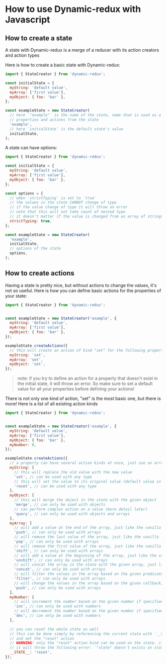 # How to use Dynamic-redux with Javascript

## How to create a state

A state with Dynamic-redux is a merge of a reducer with its action creators and action types

Here is how to create a basic state with Dynamic-redux:

```js
import { StateCreator } from 'dynamic-redux';

const initialState = {
  myString: 'default value',
  myArray: ['first value'],
  myObject: { foo: 'bar' },
};

const exampleState = new StateCreator(
  // here `"example"` is the name of the state, name that is used as a 'namespace' when mapping
  // properties and actions from the state
  'example',
  // here `initialState` is the default state's value
  initialState,
);
```

A state can have options:

```js
import { StateCreator } from 'dynamic-redux';

const initialState = {
  myString: 'default value',
  myArray: ['first value'],
  myObject: { foo: 'bar' },
};

const options = {
  // when `strictTyping` is set to `true`
  // the values in the state CANNOT change of type
  // if the value change of type it will throw an error
  // note that this will not take count of nested type
  // it doesn't matter if the value is changed from an array of strings to an array of numbers
  strictTyping: true,
};

const exampleState = new StateCreator(
  'example',
  initialState,
  // options of the state
  options,
);
```

## How to create actions

Having a state is pretty nice, but without actions to change the values, it's not so useful.
Here is how you can define basic actions for the properties of your state:

```js
import { StateCreator } from 'dynamic-redux';


const exampleState = new StateCreator('example', {
  myString: 'default value',
  myArray: ['first value'],
  myObject: { foo: 'bar' },
});

exampleState.createActions({
  // this will create an action of kind "set" for the following properties
  myString: 'set',
  myArray: 'set',
  myObject: 'set',
});
```

> note: if you try to define an action for a property that doesn't exist in the initial state, it will throw an error. So make sure to set a default value for all your properties before defining your actions!

There is not only one kind of action, "set" is the most basic one, but there is more!
Here is a list of all existing action kinds
```js
import { StateCreator } from 'dynamic-redux';


const exampleState = new StateCreator('example', {
  myString: 'default value',
  myArray: ['first value'],
  myObject: { foo: 'bar' },
  myNumber: 0,
});

exampleState.createActions({
  // a property can have several action kinds at once, just use an array for that
  myString: [
    // this will replace the old value with the new value
    'set', // can be used with any type
    // this will set the value to its original value (default value in the initial state)
    'reset', // can be used with any type
  ],
  myObject: [
    // this will merge the object in the state with the given object
    'merge', // can only be used with objects
    // can perform complex action on a value (more detail later)
    'query', // can only be used with objects and arrays
  ],
  myArray: [
    // will add a value at the end of the array, just like the vanilla `push` method
    'push', // can only be used with arrays
    // will remove the last value of the array, just like the vanilla `pop` method
    'pop', // can only be used with arrays
    // will remove the first value of the array, just like the vanilla `shift` method
    'shift', // can only be used with arrays
    // will add a value at the beginning of the array, just like the vanilla `unshift` method
    'unshift', // can only be used with arrays
    // will concat the array in the state with the given array, just like the vanilla `concat` method
    'concat', // can only be used with arrays
    // will filter the values in the array based on the given predicate, just like thet vanilla `filter` method
    'filter', // can only be used with arrays
    // will change the values in the array based on the given callback, just like thet vanilla `map` method
    'push', // can only be used with arrays
  ],
  myNumber: [
    // will increment the number based on the given number if specified, default value is 1
    'inc', // can only be used with numbers
    // will decrement the number based on the given number if specified, default value is 1
    'dec', // can only be used with numbers
  ],

  // you can reset the whole state as well
  // this can be done simply by referencing the current state with `__STATE__`
  // and set the "reset" action
  // WARNING! only the "reset" action kind can be used on the state. if you try another action
  // it will throw the following error: `"state" doesn't exists on state "{stateName}"`
  __STATE__: 'reset',
});
```
